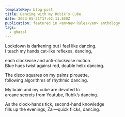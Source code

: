 ```yaml
---
templateKey: blog-post
title: Dancing with my Rubik’s Cube
date: 2023-05-21T17:02:11.800Z
publication: featured in <em>New Rules</em> anthology
tags:
  - ghazal
---
```

Lockdown is darkening but I feel like dancing.\
I teach my hands cat-like reflexes, dancing,

each clockwise and anti-clockwise motion.\
Blue hues twist against red, double helix dancing.

The disco squares on my palms pirouette,\
following algorithms of rhythmic dancing.

My brain and my cube are devoted to \
arcane secrets from Youtube, Rubik’s dancing.

As the clock-hands tick, second-hand knowledge\
fills up the evenings, Zai—quick flicks, dancing.